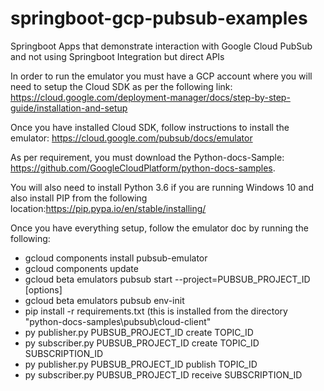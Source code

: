 # springboot-gcp-pubsub-examples
Springboot Apps that demonstrate interaction with Google Cloud PubSub and not using Springboot Integration but direct APIs

In order to run the emulator you must have a GCP account where you will need to setup the Cloud SDK as per the following link: https://cloud.google.com/deployment-manager/docs/step-by-step-guide/installation-and-setup

Once you have installed Cloud SDK, follow instructions to install the emulator: https://cloud.google.com/pubsub/docs/emulator

As per requirement, you must download the Python-docs-Sample: https://github.com/GoogleCloudPlatform/python-docs-samples.

You will also need to install Python 3.6 if you are running Windows 10 and also install PIP from the following location:https://pip.pypa.io/en/stable/installing/

Once you have everything setup, follow the emulator doc by running the following:
- gcloud components install pubsub-emulator
- gcloud components update
- gcloud beta emulators pubsub start --project=PUBSUB_PROJECT_ID [options]
- gcloud beta emulators pubsub env-init
- pip install -r requirements.txt (this is installed from the directory "python-docs-samples\pubsub\cloud-client"
- py publisher.py PUBSUB_PROJECT_ID create TOPIC_ID
- py subscriber.py PUBSUB_PROJECT_ID create TOPIC_ID SUBSCRIPTION_ID
- py publisher.py PUBSUB_PROJECT_ID publish TOPIC_ID
- py subscriber.py PUBSUB_PROJECT_ID receive SUBSCRIPTION_ID

